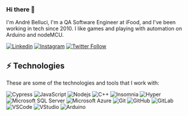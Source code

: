 ### Hi there 👋

I'm André Belluci, I'm a QA Software Engineer at iFood, and I've been working in tech since 2010. I like games and playing with automation on Arduino and nodeMCU.

[![Linkedin](https://img.shields.io/badge/-Linkedin-blue?style=flat-square&logo=Linkedin&logoColor=white&link=https://www.linkedin.com/in/andrebelluci/)](https://www.linkedin.com/in/andrebelluci/)
[![Instagram](https://img.shields.io/badge/Instagram--brightgreen?style=social&logo=instagram&link=https://www.instagram.com/andrebelluci)](https://www.instagram.com/andrebelluci)
[![Twitter Follow](https://img.shields.io/twitter/follow/andrebelluci?style=social)](https://twitter.com/andrebelluci)

## ⚡ Technologies

These are some of the technologies and tools that I work with:

![Cypress](https://img.shields.io/badge/press-162332?style=flat-square&logo=cypress)
![JavaScript](https://img.shields.io/badge/-JavaScript-black?style=flat-square&logo=javascript)
![Nodejs](https://img.shields.io/badge/-Nodejs-339933?style=flat-square&logo=Node.js&logoColor=white)
![C++](https://img.shields.io/badge/-C++-9cf?style=flat-square&logo=cplusplus&logoColor=blue)
![Insomnia](https://img.shields.io/badge/-Insomnia-blueviolet?style=flat-square&logo=insomnia)
![Hyper](https://img.shields.io/badge/-Hyper-black?style=flat-square&logo=hyper)
![Microsoft SQL Server](https://img.shields.io/badge/-SQL%20Server-CC2927?style=flat-square&logo=microsoft-sql-server&logoColor=white)
![Microsoft Azure](https://img.shields.io/badge/Microsoft%20Azure-0089D6?style=flat-square&logo=microsoft-azure&logoColor=white)
![Git](https://img.shields.io/badge/-Git-black?style=flat-square&logo=git)
![GitHub](https://img.shields.io/badge/-GitHub-181717?style=flat-square&logo=github)
![GitLab](https://img.shields.io/badge/-GitLab-black?style=flat-square&logo=gitlab)
![VSCode](https://img.shields.io/badge/-VSCode-007ACC?style=flat-square&logo=visual-studio-code&logoColor=white)
![VStudio](https://img.shields.io/badge/-Visual_Studio-9403fc?style=flat-square&logo=visual-studio&logoColor=white)
![Arduino](https://img.shields.io/badge/-Arduino-9cc?style=flat-square&logo=arduino)
